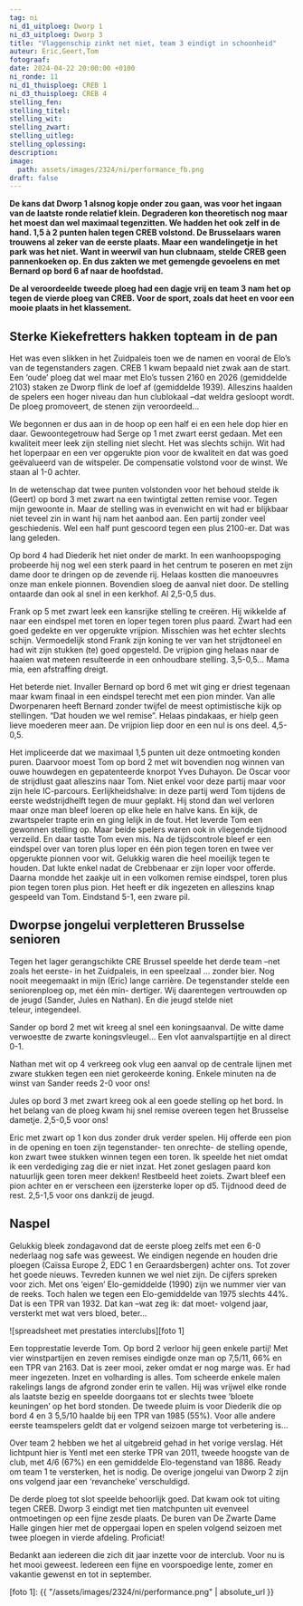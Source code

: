```yaml
---
tag: ni
ni_d1_uitploeg: Dworp 1
ni_d3_uitploeg: Dworp 3
title: "Vlaggenschip zinkt net niet, team 3 eindigt in schoonheid"
auteur: Eric,Geert,Tom 
fotograaf: 
date: 2024-04-22 20:00:00 +0100
ni_ronde: 11
ni_d1_thuisploeg: CREB 1
ni_d3_thuisploeg: CREB 4
stelling_fen:
stelling_titel:
stelling_wit:
stelling_zwart:
stelling_uitleg:
stelling_oplossing:
description:
image:
  path: assets/images/2324/ni/performance_fb.png
draft: false
---
```

**De kans dat Dworp 1 alsnog kopje onder zou gaan, was voor het ingaan van de laatste ronde relatief klein. Degraderen kon theoretisch nog maar het moest dan wel maximaal tegenzitten. We hadden het ook zelf in de hand. 1,5 à 2 punten halen tegen CREB volstond. De Brusselaars waren trouwens al zeker van de eerste plaats. Maar een wandelingetje in het park was het niet. Want in weerwil van hun clubnaam, stelde CREB geen pannenkoeken op. En dus zakten we met gemengde gevoelens en met Bernard op bord 6 af naar de hoofdstad.**<!--more-->

**De al veroordeelde tweede ploeg had een dagje vrij en team 3 nam het op tegen de vierde ploeg van CREB. Voor de sport, zoals dat heet en voor een mooie plaats in het klassement.**

## Sterke Kiekefretters hakken topteam in de pan

Het was even slikken in het Zuidpaleis toen we de namen en vooral de Elo’s van de tegenstanders zagen. CREB 1 kwam bepaald niet zwak aan de start. Een ‘oude’ ploeg dat wel maar met Elo’s tussen 2160 en 2026 (gemiddelde 2103) staken ze Dworp flink de loef af (gemiddelde 1939). Alleszins haalden de spelers een hoger niveau dan hun clublokaal –dat weldra gesloopt wordt. De ploeg promoveert, de stenen zijn veroordeeld...

We begonnen er dus aan in de hoop op een half ei en een hele dop hier en daar. Gewoontegetrouw had Serge op 1 met zwart eerst gedaan. Met een kwaliteit meer leek zijn stelling niet slecht. Het was slechts schijn. Wit had het loperpaar en een ver opgerukte pion voor de kwaliteit en dat was goed geëvalueerd van de witspeler. De compensatie volstond voor de winst. We staan al 1-0 achter.

In de wetenschap dat twee punten volstonden voor het behoud stelde ik (Geert) op bord 3 met zwart na een twintigtal zetten remise voor. Tegen mijn gewoonte in. Maar de stelling was in evenwicht en wit had er blijkbaar niet teveel zin in want hij nam het aanbod aan. Een partij zonder veel geschiedenis. Wel een half punt gescoord tegen een plus 2100-er. Dat was lang geleden.

Op bord 4 had Diederik het niet onder de markt. In een wanhoopspoging probeerde hij nog wel een sterk paard in het centrum te poseren en met zijn dame door te dringen op de zevende rij. Helaas kostten die manoeuvres onze man enkele pionnen. Bovendien sloeg de aanval niet door. De stelling ontaarde dan ook al snel in een kerkhof. Al 2,5-0,5 dus.

Frank op 5 met zwart leek een kansrijke stelling te creëren. Hij wikkelde af naar een eindspel met toren en loper tegen toren plus paard. Zwart had een goed gedekte en ver opgerukte vrijpion. Misschien was het echter slechts schijn. Vermoedelijk stond Frank zijn koning te ver van het strijdtoneel en had wit zijn stukken (te) goed opgesteld. De vrijpion ging helaas naar de haaien wat meteen resulteerde in een onhoudbare stelling. 3,5-0,5... Mama mia, een afstraffing dreigt.

Het beterde niet. Invaller Bernard op bord 6 met wit ging er driest tegenaan maar kwam finaal in een eindspel terecht met een pion minder. Van alle Dworpenaren heeft Bernard zonder twijfel de meest optimistische kijk op stellingen. “Dat houden we wel remise”. Helaas pindakaas, er hielp geen lieve moederen meer aan. De vrijpion liep door en een nul is ons deel. 4,5-0,5.

Het impliceerde dat we maximaal 1,5 punten uit deze ontmoeting konden puren. Daarvoor moest Tom op bord 2 met wit bovendien nog winnen van ouwe houwdegen en gepatenteerde knorpot Yves Duhayon. De Oscar voor de strijdlust gaat alleszins naar Tom. Niet enkel voor deze partij maar voor zijn hele IC-parcours. Eerlijkheidshalve: in deze partij werd Tom tijdens de eerste wedstrijdhelft tegen de muur geplakt. Hij stond dan wel verloren maar onze man bleef loeren op elke hele en halve kans. En kijk, de zwartspeler trapte erin en ging lelijk in de fout. Het leverde Tom een gewonnen stelling op. Maar beide spelers waren ook in vliegende tijdnood verzeild. En daar tastte Tom even mis. Na de tijdscontrole bleef er een eindspel over van toren plus loper en één pion tegen toren en twee ver opgerukte pionnen voor wit. Gelukkig waren die heel moeilijk tegen te houden. Dat lukte enkel nadat de Crebbenaar er zijn loper voor offerde. Daarna mondde het zaakje uit in een volkomen remise eindspel, toren plus pion tegen toren plus pion. Het heeft er dik ingezeten en alleszins knap gespeeld van Tom. Eindstand 5-1, een zware pil.

## Dworpse jongelui verpletteren Brusselse senioren

Tegen het lager gerangschikte CRE Brussel speelde het derde team –net zoals het eerste- in het Zuidpaleis, in een speelzaal ... zonder bier. Nog nooit meegemaakt in mijn (Eric) lange carrière. De tegenstander stelde een seniorenploeg op, met één min- dertiger. Wij daarentegen vertrouwden op de jeugd (Sander, Jules en Nathan). En die jeugd stelde niet teleur, integendeel.

Sander op bord 2 met wit kreeg al snel een koningsaanval. De witte dame verwoestte de zwarte koningsvleugel... Een vlot aanvalspartijtje en al direct 0-1.

Nathan met wit op 4 verkreeg ook vlug een aanval op de centrale lijnen met zware stukken tegen een niet gerokeerde koning. Enkele minuten na de winst van Sander reeds 2-0 voor ons! 

Jules op bord 3 met zwart kreeg ook al een goede stelling op het bord. In het belang van de ploeg kwam hij snel remise overeen tegen het Brusselse dametje. 2,5-0,5 voor ons!

Eric met zwart op 1 kon dus zonder druk verder spelen. Hij offerde een pion in de opening en toen zijn tegenstander- ten onrechte- de stelling opende, kon zwart twee stukken winnen tegen een toren. Ik speelde het niet omdat ik een verdediging zag die er niet inzat. Het zonet geslagen paard kon natuurlijk geen toren meer dekken! Restbeeld heet zoiets. Zwart bleef een pion achter en er verscheen een ijzersterke loper op d5. Tijdnood deed de rest. 2,5-1,5 voor ons dankzij de jeugd.

## Naspel

Gelukkig bleek zondagavond dat de eerste ploeg zelfs met een 6-0 nederlaag nog safe was geweest. We eindigen negende en houden drie ploegen (Caïssa Europe 2, EDC 1 en Geraardsbergen) achter ons. Tot zover het goede nieuws. Tevreden kunnen  we wel niet zijn. De cijfers spreken voor zich. Met ons ‘eigen’ Elo-gemiddelde (1990) zijn we nummer vier van de reeks. Toch halen we tegen een Elo-gemiddelde van 1975 slechts 44%. Dat is een TPR van 1932. Dat kan –wat zeg ik: dat moet- volgend jaar, versterkt met wat vers bloed, beter...

![spreadsheet met prestaties interclubs][foto 1]

Een topprestatie leverde Tom. Op bord 2 verloor hij geen enkele partij! Met vier winstpartijen en zeven remises eindigde onze man op 7,5/11, 66% en een TPR van 2163. Dat is zeer mooi, zeker omdat er nog marge was. Er had meer ingezeten. Inzet en volharding is alles. Tom scheerde enkele malen rakelings langs de afgrond zonder erin te vallen. Hij was vrijwel elke ronde als laatste bezig en speelde doorgaans tot er slechts twee ‘bloete keuningen’ op het bord stonden. De tweede pluim is voor Diederik die op bord 4 en 3 5,5/10 haalde bij een TPR van 1985 (55%). Voor alle andere eerste teamspelers geldt dat er volgend seizoen marge tot verbetering is...

Over team 2 hebben we het al uitgebreid gehad in het vorige verslag. Hét lichtpunt hier is Yentl met een sterke TPR van 2011, tweede hoogste van de club, met 4/6 (67%) en een gemiddelde Elo-tegenstand van 1886. Ready om team 1 te versterken, het is nodig. De overige jongelui van Dworp 2 zijn ons volgend jaar een ‘revancheke’ verschuldigd.

De derde ploeg tot slot speelde behoorlijk goed. Dat kwam ook tot uiting tegen CREB. Dworp 3 eindigt met tien matchpunten uit evenveel ontmoetingen op een fijne zesde plaats. De buren van De Zwarte Dame Halle gingen hier met de oppergaai lopen en spelen volgend seizoen met twee ploegen in vierde afdeling. Proficiat!

Bedankt aan iedereen die zich dit jaar inzette voor de interclub. Voor nu is het mooi geweest. Iedereen een fijne en voorspoedige lente, zomer en vakantie gewenst en tot in september.

[foto 1]: {{ "/assets/images/2324/ni/performance.png" | absolute_url }}

